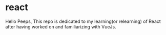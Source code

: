 # react

Hello Peeps, This repo is dedicated to my learning(or relearning) of React after having worked on and familiarizing with VueJs.
